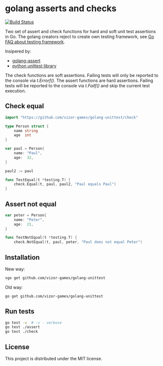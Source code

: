 # golang asserts and checks

[![Build Status](https://travis-ci.org/vizor-games/golang-unittest.svg)](https://travis-ci.org/vizor-games/golang-unittest)

Two set of assert and check functions for hard and soft unit test assertions in Go. The golang creators reject to create own testing framework, see [Go FAQ about testing framework](https://golang.org/doc/faq#testing_framework).

Insipered by:
* [golang-assert](https://github.com/stfsy/golang-assert)
* [python unittest library](https://docs.python.org/3.6/library/unittest.html)

The check functions are soft assertions. Failing tests will only be reported to the console via *t.Errorf()*.
The assert functions are hard assertions. Failing tests will be reported to the console via *t.Failf()* and skip the current test execution.


## Check equal

```go
import "https://github.com/vizor-games/golang-unittest/check"

type Person struct {
	name string
	age  int
}

var paul = Person{
	name: "Paul",
	age:  32,
}

paul2 := paul

func TestEqual(t *testing.T) {
	check.Equal(t, paul, paul2, "Paul equals Paul")
}
```

## Assert not equal

```go
var peter = Person{
	name: "Peter",
	age:  21,
}

func TestNotEqual(t *testing.T) {
	check.NotEqual(t, paul, peter, "Paul does not equal Peter")
```

## Installation

New way:
```bash
vgo get github.com/vizor-games/golang-unittest
```

Old way:
```bash
go get github.com/vizor-games/golang-unittest
```

## Run tests

```bash
go test -v  # -v - verbose
go test ./assert
go test ./check
```

## License

This project is distributed under the MIT license.
